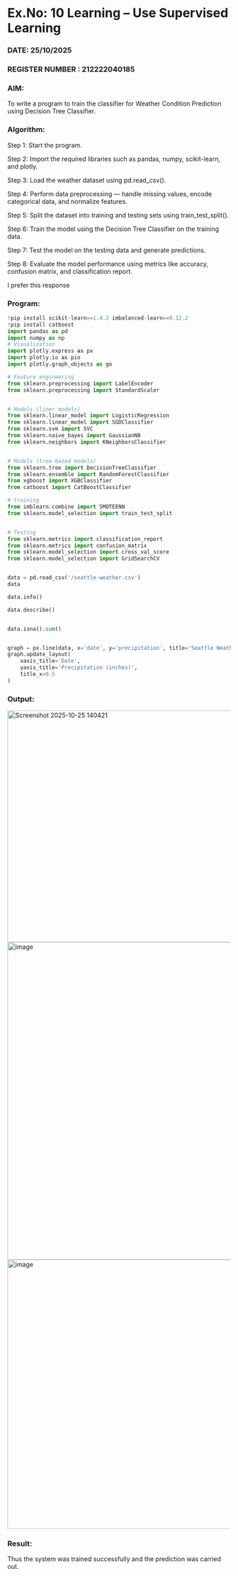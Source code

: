 # Ex.No: 10 Learning – Use Supervised Learning  
### DATE: 25/10/2025                                                                     
### REGISTER NUMBER : 212222040185
### AIM: 
To write a program to train the classifier for Weather Condition Prediction using Decision Tree Classifier.
###  Algorithm:
Step 1: Start the program.

Step 2: Import the required libraries such as pandas, numpy, scikit-learn, and plotly.

Step 3: Load the weather dataset using pd.read_csv().

Step 4: Perform data preprocessing — handle missing values, encode categorical data, and normalize features.

Step 5: Split the dataset into training and testing sets using train_test_split().

Step 6: Train the model using the Decision Tree Classifier on the training data.

Step 7: Test the model on the testing data and generate predictions.

Step 8: Evaluate the model performance using metrics like accuracy, confusion matrix, and classification report.

I prefer this response
### Program:
```py
!pip install scikit-learn==1.4.2 imbalanced-learn==0.12.2
!pip install catboost
import pandas as pd
import numpy as np
# Visualization
import plotly.express as px
import plotly.io as pio
import plotly.graph_objects as go

# Feature engineering
from sklearn.preprocessing import LabelEncoder
from sklearn.preprocessing import StandardScaler


# Models (liner models)
from sklearn.linear_model import LogisticRegression
from sklearn.linear_model import SGDClassifier
from sklearn.svm import SVC
from sklearn.naive_bayes import GaussianNB
from sklearn.neighbors import KNeighborsClassifier


# Models (tree-based models)
from sklearn.tree import DecisionTreeClassifier
from sklearn.ensemble import RandomForestClassifier
from xgboost import XGBClassifier
from catboost import CatBoostClassifier

# training
from imblearn.combine import SMOTEENN
from sklearn.model_selection import train_test_split


# Testing
from sklearn.metrics import classification_report
from sklearn.metrics import confusion_matrix
from sklearn.model_selection import cross_val_score
from sklearn.model_selection import GridSearchCV


data = pd.read_csv('/seattle-weather.csv')
data

data.info()

data.describe()


data.isna().sum()


graph = px.line(data, x='date', y='precipitation', title='Seattle Weather Precipitation Over Time')
graph.update_layout(
    xaxis_title='Date',
    yaxis_title='Precipitation (inches)',
    title_x=0.5
)
```
### Output:
<img width="852" height="523" alt="Screenshot 2025-10-25 140421" src="https://github.com/user-attachments/assets/01a3c75d-0055-45ce-9aa5-25519e0c6f27" />
<img width="791" height="717" alt="image" src="https://github.com/user-attachments/assets/528b223d-ef87-4367-90d7-cf6a02c9915c" />
<img width="1441" height="608" alt="image" src="https://github.com/user-attachments/assets/4f1c8f1a-3b59-41a1-99e9-e0c6c097a140" />



### Result:
Thus the system was trained successfully and the prediction was carried out.
